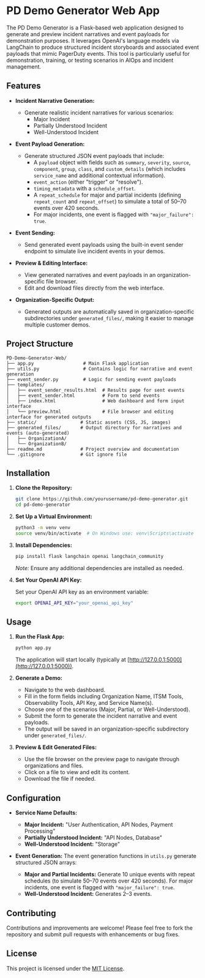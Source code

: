 # PD Demo Generator Web App

The PD Demo Generator is a Flask-based web application designed to generate and preview incident narratives and event payloads for demonstration purposes. It leverages OpenAI's language models via LangChain to produce structured incident storyboards and associated event payloads that mimic PagerDuty events. This tool is particularly useful for demonstration, training, or testing scenarios in AIOps and incident management.

## Features

- **Incident Narrative Generation:**
  - Generate realistic incident narratives for various scenarios:
    - Major Incident
    - Partially Understood Incident
    - Well-Understood Incident

- **Event Payload Generation:**
  - Generate structured JSON event payloads that include:
    - A `payload` object with fields such as `summary`, `severity`, `source`, `component`, `group`, `class`, and `custom_details` (which includes `service_name` and additional contextual information).
    - `event_action` (either "trigger" or "resolve").
    - `timing_metadata` with a `schedule_offset`.
    - A `repeat_schedule` for major and partial incidents (defining `repeat_count` and `repeat_offset`) to simulate a total of 50–70 events over 420 seconds.
    - For major incidents, one event is flagged with `"major_failure": true`.

- **Event Sending:**
  - Send generated event payloads using the built-in event sender endpoint to simulate live incident events in your demos.

- **Preview & Editing Interface:**
  - View generated narratives and event payloads in an organization-specific file browser.
  - Edit and download files directly from the web interface.

- **Organization-Specific Output:**
  - Generated outputs are automatically saved in organization-specific subdirectories under `generated_files/`, making it easier to manage multiple customer demos.

## Project Structure

```
PD-Demo-Generator-Web/
├── app.py                  # Main Flask application
├── utils.py                # Contains logic for narrative and event generation
├── event_sender.py         # Logic for sending event payloads
├── templates/
│   ├── event_sender_results.html  # Results page for sent events
│   ├── event_sender.html          # Form to send events
│   ├── index.html                 # Web dashboard and form input interface
│   └── preview.html               # File browser and editing interface for generated outputs
├── static/                # Static assets (CSS, JS, images)
├── generated_files/       # Output directory for narratives and events (auto-generated)
│   ├── OrganizationA/
│   └── OrganizationB/
├── readme.md              # Project overview and documentation
└── .gitignore             # Git ignore file
```

## Installation

1. **Clone the Repository:**

   ```bash
   git clone https://github.com/yourusername/pd-demo-generator.git
   cd pd-demo-generator
   ```

2. **Set Up a Virtual Environment:**

   ```bash
   python3 -m venv venv
   source venv/bin/activate  # On Windows use: venv\Scripts\activate
   ```

3. **Install Dependencies:**

   ```bash
   pip install flask langchain openai langchain_community
   ```

   *Note:* Ensure any additional dependencies are installed as needed.

4. **Set Your OpenAI API Key:**

   Set your OpenAI API key as an environment variable:
   
   ```bash
   export OPENAI_API_KEY="your_openai_api_key"
   ```

## Usage

1. **Run the Flask App:**

   ```bash
   python app.py
   ```

   The application will start locally (typically at [http://127.0.0.1:5000](http://127.0.0.1:5000)).

2. **Generate a Demo:**

   - Navigate to the web dashboard.
   - Fill in the form fields including Organization Name, ITSM Tools, Observability Tools, API Key, and Service Name(s).
   - Choose one of the scenarios (Major, Partial, or Well-Understood).
   - Submit the form to generate the incident narrative and event payloads.
   - The output will be saved in an organization-specific subdirectory under `generated_files/`.

3. **Preview & Edit Generated Files:**

   - Use the file browser on the preview page to navigate through organizations and files.
   - Click on a file to view and edit its content.
   - Download the file if needed.

## Configuration

- **Service Name Defaults:**
  - **Major Incident:** "User Authentication, API Nodes, Payment Processing"
  - **Partially Understood Incident:** "API Nodes, Database"
  - **Well-Understood Incident:** "Storage"

- **Event Generation:**
  The event generation functions in `utils.py` generate structured JSON arrays:
  - **Major and Partial Incidents:** Generate 10 unique events with repeat schedules (to simulate 50–70 events over 420 seconds). For major incidents, one event is flagged with `"major_failure": true`.
  - **Well-Understood Incident:** Generates 2–3 events.

## Contributing

Contributions and improvements are welcome! Please feel free to fork the repository and submit pull requests with enhancements or bug fixes.

## License

This project is licensed under the [MIT License](LICENSE).
